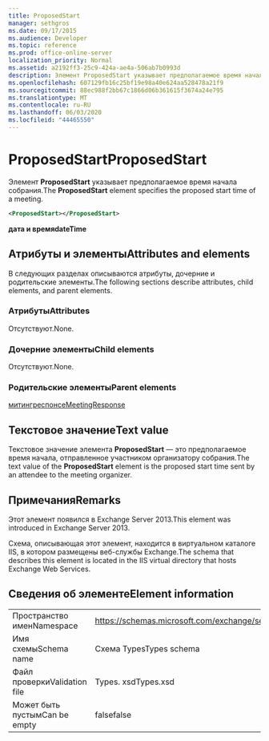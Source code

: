 ```yaml
---
title: ProposedStart
manager: sethgros
ms.date: 09/17/2015
ms.audience: Developer
ms.topic: reference
ms.prod: office-online-server
localization_priority: Normal
ms.assetid: a2192ff3-25c9-424a-ae4a-506ab7b0993d
description: Элемент ProposedStart указывает предполагаемое время начала собрания.
ms.openlocfilehash: 607129fb16c25bf19e98a40e624aa528478a21f9
ms.sourcegitcommit: 88ec988f2bb67c1866d06b361615f3674a24e795
ms.translationtype: MT
ms.contentlocale: ru-RU
ms.lasthandoff: 06/03/2020
ms.locfileid: "44465550"
---
```

# <a name="proposedstart"></a><span data-ttu-id="6a2b9-103">ProposedStart</span><span class="sxs-lookup"><span data-stu-id="6a2b9-103">ProposedStart</span></span>

<span data-ttu-id="6a2b9-104">Элемент **ProposedStart** указывает предполагаемое время начала собрания.</span><span class="sxs-lookup"><span data-stu-id="6a2b9-104">The **ProposedStart** element specifies the proposed start time of a meeting.</span></span> 
  
```XML
<ProposedStart></ProposedStart>
```

 <span data-ttu-id="6a2b9-105">**дата и время**</span><span class="sxs-lookup"><span data-stu-id="6a2b9-105">**dateTime**</span></span>
## <a name="attributes-and-elements"></a><span data-ttu-id="6a2b9-106">Атрибуты и элементы</span><span class="sxs-lookup"><span data-stu-id="6a2b9-106">Attributes and elements</span></span>

<span data-ttu-id="6a2b9-107">В следующих разделах описываются атрибуты, дочерние и родительские элементы.</span><span class="sxs-lookup"><span data-stu-id="6a2b9-107">The following sections describe attributes, child elements, and parent elements.</span></span>
  
### <a name="attributes"></a><span data-ttu-id="6a2b9-108">Атрибуты</span><span class="sxs-lookup"><span data-stu-id="6a2b9-108">Attributes</span></span>

<span data-ttu-id="6a2b9-109">Отсутствуют.</span><span class="sxs-lookup"><span data-stu-id="6a2b9-109">None.</span></span>
  
### <a name="child-elements"></a><span data-ttu-id="6a2b9-110">Дочерние элементы</span><span class="sxs-lookup"><span data-stu-id="6a2b9-110">Child elements</span></span>

<span data-ttu-id="6a2b9-111">Отсутствуют.</span><span class="sxs-lookup"><span data-stu-id="6a2b9-111">None.</span></span>
  
### <a name="parent-elements"></a><span data-ttu-id="6a2b9-112">Родительские элементы</span><span class="sxs-lookup"><span data-stu-id="6a2b9-112">Parent elements</span></span>

[<span data-ttu-id="6a2b9-113">митингреспонсе</span><span class="sxs-lookup"><span data-stu-id="6a2b9-113">MeetingResponse</span></span>](meetingresponse.md)
  
## <a name="text-value"></a><span data-ttu-id="6a2b9-114">Текстовое значение</span><span class="sxs-lookup"><span data-stu-id="6a2b9-114">Text value</span></span>

<span data-ttu-id="6a2b9-115">Текстовое значение элемента **ProposedStart** — это предполагаемое время начала, отправленное участником организатору собрания.</span><span class="sxs-lookup"><span data-stu-id="6a2b9-115">The text value of the **ProposedStart** element is the proposed start time sent by an attendee to the meeting organizer.</span></span> 
  
## <a name="remarks"></a><span data-ttu-id="6a2b9-116">Примечания</span><span class="sxs-lookup"><span data-stu-id="6a2b9-116">Remarks</span></span>

<span data-ttu-id="6a2b9-117">Этот элемент появился в Exchange Server 2013.</span><span class="sxs-lookup"><span data-stu-id="6a2b9-117">This element was introduced in Exchange Server 2013.</span></span>
  
<span data-ttu-id="6a2b9-118">Схема, описывающая этот элемент, находится в виртуальном каталоге IIS, в котором размещены веб-службы Exchange.</span><span class="sxs-lookup"><span data-stu-id="6a2b9-118">The schema that describes this element is located in the IIS virtual directory that hosts Exchange Web Services.</span></span>
  
## <a name="element-information"></a><span data-ttu-id="6a2b9-119">Сведения об элементе</span><span class="sxs-lookup"><span data-stu-id="6a2b9-119">Element information</span></span>

|||
|:-----|:-----|
|<span data-ttu-id="6a2b9-120">Пространство имен</span><span class="sxs-lookup"><span data-stu-id="6a2b9-120">Namespace</span></span>  <br/> |https://schemas.microsoft.com/exchange/services/2006/types  <br/> |
|<span data-ttu-id="6a2b9-121">Имя схемы</span><span class="sxs-lookup"><span data-stu-id="6a2b9-121">Schema name</span></span>  <br/> |<span data-ttu-id="6a2b9-122">Схема Types</span><span class="sxs-lookup"><span data-stu-id="6a2b9-122">Types schema</span></span>  <br/> |
|<span data-ttu-id="6a2b9-123">Файл проверки</span><span class="sxs-lookup"><span data-stu-id="6a2b9-123">Validation file</span></span>  <br/> |<span data-ttu-id="6a2b9-124">Types. xsd</span><span class="sxs-lookup"><span data-stu-id="6a2b9-124">Types.xsd</span></span>  <br/> |
|<span data-ttu-id="6a2b9-125">Может быть пустым</span><span class="sxs-lookup"><span data-stu-id="6a2b9-125">Can be empty</span></span>  <br/> |<span data-ttu-id="6a2b9-126">false</span><span class="sxs-lookup"><span data-stu-id="6a2b9-126">false</span></span>  <br/> |
   

